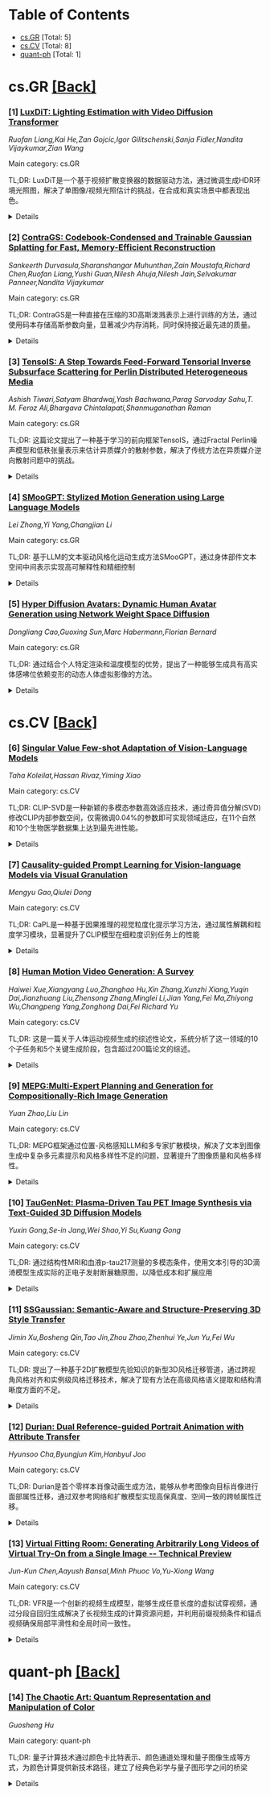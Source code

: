 <div id=toc></div>

# Table of Contents

- [cs.GR](#cs.GR) [Total: 5]
- [cs.CV](#cs.CV) [Total: 8]
- [quant-ph](#quant-ph) [Total: 1]


<div id='cs.GR'></div>

# cs.GR [[Back]](#toc)

### [1] [LuxDiT: Lighting Estimation with Video Diffusion Transformer](https://arxiv.org/abs/2509.03680)
*Ruofan Liang,Kai He,Zan Gojcic,Igor Gilitschenski,Sanja Fidler,Nandita Vijaykumar,Zian Wang*

Main category: cs.GR

TL;DR: LuxDiT是一个基于视频扩散变换器的数据驱动方法，通过微调生成HDR环境光照图，解决了单图像/视频光照估计的挑战，在合成和真实场景中都表现出色。


<details>
  <summary>Details</summary>
Motivation: 学习式光照估计方法受限于真实HDR环境图的稀缺性，这些数据采集成本高且多样性有限。传统方法难以从间接视觉线索推断全局上下文并恢复高动态范围输出。

Method: 提出LuxDiT方法，微调视频扩散变换器来生成基于视觉输入的条件化HDR环境图。使用大型合成数据集训练，引入低秩适应微调策略提高输入与预测环境图之间的语义对齐。

Result: 该方法能够产生具有真实角度高频细节的准确光照预测，在定量和定性评估中都优于现有最先进技术，并能有效泛化到真实世界场景。

Conclusion: LuxDiT通过结合扩散变换器和精心设计的训练策略，成功解决了单图像光照估计的关键挑战，为计算机视觉和图形学中的光照恢复提供了有效的解决方案。

Abstract: Estimating scene lighting from a single image or video remains a longstanding challenge in computer vision and graphics. Learning-based approaches are constrained by the scarcity of ground-truth HDR environment maps, which are expensive to capture and limited in diversity. While recent generative models offer strong priors for image synthesis, lighting estimation remains difficult due to its reliance on indirect visual cues, the need to infer global (non-local) context, and the recovery of high-dynamic-range outputs. We propose LuxDiT, a novel data-driven approach that fine-tunes a video diffusion transformer to generate HDR environment maps conditioned on visual input. Trained on a large synthetic dataset with diverse lighting conditions, our model learns to infer illumination from indirect visual cues and generalizes effectively to real-world scenes. To improve semantic alignment between the input and the predicted environment map, we introduce a low-rank adaptation finetuning strategy using a collected dataset of HDR panoramas. Our method produces accurate lighting predictions with realistic angular high-frequency details, outperforming existing state-of-the-art techniques in both quantitative and qualitative evaluations.

</details>


### [2] [ContraGS: Codebook-Condensed and Trainable Gaussian Splatting for Fast, Memory-Efficient Reconstruction](https://arxiv.org/abs/2509.03775)
*Sankeerth Durvasula,Sharanshangar Muhunthan,Zain Moustafa,Richard Chen,Ruofan Liang,Yushi Guan,Nilesh Ahuja,Nilesh Jain,Selvakumar Panneer,Nandita Vijaykumar*

Main category: cs.GR

TL;DR: ContraGS是一种直接在压缩的3D高斯泼溅表示上进行训练的方法，通过使用码本存储高斯参数向量，显著减少内存消耗，同时保持接近最先进的质量。


<details>
  <summary>Details</summary>
Motivation: 3D高斯泼溅技术需要大量3D高斯来获得高质量表示，但这会显著增加GPU内存使用并降低训练/渲染效率。现有方法无法直接在压缩表示上进行训练。

Method: 使用码本紧凑存储高斯参数向量，将参数估计建模为贝叶斯推断问题，采用MCMC采样在压缩表示的后验分布上进行采样。

Result: 训练峰值内存平均减少3.49倍，训练和渲染速度分别平均提升1.36倍和1.88倍，同时保持接近最先进的质量。

Conclusion: ContraGS成功解决了在码本压缩表示上进行直接训练的挑战，实现了内存效率、训练速度和模型质量的良好平衡。

Abstract: 3D Gaussian Splatting (3DGS) is a state-of-art technique to model real-world scenes with high quality and real-time rendering. Typically, a higher quality representation can be achieved by using a large number of 3D Gaussians. However, using large 3D Gaussian counts significantly increases the GPU device memory for storing model parameters. A large model thus requires powerful GPUs with high memory capacities for training and has slower training/rendering latencies due to the inefficiencies of memory access and data movement. In this work, we introduce ContraGS, a method to enable training directly on compressed 3DGS representations without reducing the Gaussian Counts, and thus with a little loss in model quality. ContraGS leverages codebooks to compactly store a set of Gaussian parameter vectors throughout the training process, thereby significantly reducing memory consumption. While codebooks have been demonstrated to be highly effective at compressing fully trained 3DGS models, directly training using codebook representations is an unsolved challenge. ContraGS solves the problem of learning non-differentiable parameters in codebook-compressed representations by posing parameter estimation as a Bayesian inference problem. To this end, ContraGS provides a framework that effectively uses MCMC sampling to sample over a posterior distribution of these compressed representations. With ContraGS, we demonstrate that ContraGS significantly reduces the peak memory during training (on average 3.49X) and accelerated training and rendering (1.36X and 1.88X on average, respectively), while retraining close to state-of-art quality.

</details>


### [3] [TensoIS: A Step Towards Feed-Forward Tensorial Inverse Subsurface Scattering for Perlin Distributed Heterogeneous Media](https://arxiv.org/abs/2509.04047)
*Ashish Tiwari,Satyam Bhardwaj,Yash Bachwana,Parag Sarvoday Sahu,T. M. Feroz Ali,Bhargava Chintalapati,Shanmuganathan Raman*

Main category: cs.GR

TL;DR: 这篇论文提出了一种基于学习的前向框架TensoIS，通过Fractal Perlin噪声模型和低秩张量表示来估计异质媒介的散射参数，解决了传统方法在异质媒介逆向散射问题中的挑战。


<details>
  <summary>Details</summary>
Motivation: 异质媒介散射参数估计是个极其难的问题，现有方法多假设均质媒介，而真实世界中缺乏明确的异质散射参数分布模型。

Method: 首先创建HeteroSynth合成数据集，使用Fractal Perlin噪声模型异质散射参数；然后提出TensoIS框架，用可学习的低秩张量组件表示散射体积，从稀疏多视角图像估计参数。

Result: 在HeteroSynth测试集、烟雾云层几何体和实际样品上评估，证明了TensoIS在逆向散射问题中的有效性。

Conclusion: 这是首次尝试使用Perlin噪声分布来模拟真实世界异质散射的研究，为前向式逆向散射提供了新的解决方案。

Abstract: Estimating scattering parameters of heterogeneous media from images is a severely under-constrained and challenging problem. Most of the existing approaches model BSSRDF either through an analysis-by-synthesis approach, approximating complex path integrals, or using differentiable volume rendering techniques to account for heterogeneity. However, only a few studies have applied learning-based methods to estimate subsurface scattering parameters, but they assume homogeneous media. Interestingly, no specific distribution is known to us that can explicitly model the heterogeneous scattering parameters in the real world. Notably, procedural noise models such as Perlin and Fractal Perlin noise have been effective in representing intricate heterogeneities of natural, organic, and inorganic surfaces. Leveraging this, we first create HeteroSynth, a synthetic dataset comprising photorealistic images of heterogeneous media whose scattering parameters are modeled using Fractal Perlin noise. Furthermore, we propose Tensorial Inverse Scattering (TensoIS), a learning-based feed-forward framework to estimate these Perlin-distributed heterogeneous scattering parameters from sparse multi-view image observations. Instead of directly predicting the 3D scattering parameter volume, TensoIS uses learnable low-rank tensor components to represent the scattering volume. We evaluate TensoIS on unseen heterogeneous variations over shapes from the HeteroSynth test set, smoke and cloud geometries obtained from open-source realistic volumetric simulations, and some real-world samples to establish its effectiveness for inverse scattering. Overall, this study is an attempt to explore Perlin noise distribution, given the lack of any such well-defined distribution in literature, to potentially model real-world heterogeneous scattering in a feed-forward manner.

</details>


### [4] [SMooGPT: Stylized Motion Generation using Large Language Models](https://arxiv.org/abs/2509.04058)
*Lei Zhong,Yi Yang,Changjian Li*

Main category: cs.GR

TL;DR: 基于LLM的文本驱动风格化运动生成方法SMooGPT，通过身体部件文本空间中间表示实现高可解释性和精细控制


<details>
  <summary>Details</summary>
Motivation: 现有风格化运动生成方法存在低可解释性、控制限制、对新风格的沿生性差以及受数据集偏差影响只能生成"行走"运动等问题

Method: 提出理解-组合-生成的新视角，使用身体部件文本空间作为中间表示，基于细调的LLM模型SMooGPT作为理解器、组合器和生成器

Result: 方法在身体部件文本空间执行，具有更高的可解释性和精细控制能力，有效解决运动内容与风格的冲突，并利用LLM的开政词能力良好沿生到新风格

Conclusion: 综合实验、评估和用户感知研究证明了该方法的有效性，尤其在纯文本驱动的风格化运动生成任务中表现优异

Abstract: Stylized motion generation is actively studied in computer graphics, especially benefiting from the rapid advances in diffusion models. The goal of this task is to produce a novel motion respecting both the motion content and the desired motion style, e.g., ``walking in a loop like a Monkey''. Existing research attempts to address this problem via motion style transfer or conditional motion generation. They typically embed the motion style into a latent space and guide the motion implicitly in a latent space as well. Despite the progress, their methods suffer from low interpretability and control, limited generalization to new styles, and fail to produce motions other than ``walking'' due to the strong bias in the public stylization dataset. In this paper, we propose to solve the stylized motion generation problem from a new perspective of reasoning-composition-generation, based on our observations: i) human motion can often be effectively described using natural language in a body-part centric manner, ii) LLMs exhibit a strong ability to understand and reason about human motion, and iii) human motion has an inherently compositional nature, facilitating the new motion content or style generation via effective recomposing. We thus propose utilizing body-part text space as an intermediate representation, and present SMooGPT, a fine-tuned LLM, acting as a reasoner, composer, and generator when generating the desired stylized motion. Our method executes in the body-part text space with much higher interpretability, enabling fine-grained motion control, effectively resolving potential conflicts between motion content and style, and generalizes well to new styles thanks to the open-vocabulary ability of LLMs. Comprehensive experiments and evaluations, and a user perceptual study, demonstrate the effectiveness of our approach, especially under the pure text-driven stylized motion generation.

</details>


### [5] [Hyper Diffusion Avatars: Dynamic Human Avatar Generation using Network Weight Space Diffusion](https://arxiv.org/abs/2509.04145)
*Dongliang Cao,Guoxing Sun,Marc Habermann,Florian Bernard*

Main category: cs.GR

TL;DR: 通过结合个人特定渲染和温度模型的优势，提出了一种能够生成具有高实体感咈位依赖变形的动态人体虚拟影像的方法。


<details>
  <summary>Details</summary>
Motivation: 解决个人特定渲染法无法跨身份通用的问题，以及生成式方法渲染质量低且无法抓取姿势依赖变形的限制。

Method: 两阶段流水线：首先优化一组个人特定UNet网络来抓取细致的姿势依赖变形，然后训练一个超温度模型来学习这些网络权重的分布。推理时生成网络权重进行实时可控渲染。

Result: 在大规模跨身份多视角视频数据集上，该方法超越了最先进的人体虚拟影像生成方法。

Conclusion: 该方法成功结合了个人特定渲染的高保真度和生成式模型的通用性，能够生成具有现实姿势依赖变形的高质量动态人体虚拟影像。

Abstract: Creating human avatars is a highly desirable yet challenging task. Recent advancements in radiance field rendering have achieved unprecedented photorealism and real-time performance for personalized dynamic human avatars. However, these approaches are typically limited to person-specific rendering models trained on multi-view video data for a single individual, limiting their ability to generalize across different identities. On the other hand, generative approaches leveraging prior knowledge from pre-trained 2D diffusion models can produce cartoonish, static human avatars, which are animated through simple skeleton-based articulation. Therefore, the avatars generated by these methods suffer from lower rendering quality compared to person-specific rendering methods and fail to capture pose-dependent deformations such as cloth wrinkles. In this paper, we propose a novel approach that unites the strengths of person-specific rendering and diffusion-based generative modeling to enable dynamic human avatar generation with both high photorealism and realistic pose-dependent deformations. Our method follows a two-stage pipeline: first, we optimize a set of person-specific UNets, with each network representing a dynamic human avatar that captures intricate pose-dependent deformations. In the second stage, we train a hyper diffusion model over the optimized network weights. During inference, our method generates network weights for real-time, controllable rendering of dynamic human avatars. Using a large-scale, cross-identity, multi-view video dataset, we demonstrate that our approach outperforms state-of-the-art human avatar generation methods.

</details>


<div id='cs.CV'></div>

# cs.CV [[Back]](#toc)

### [6] [Singular Value Few-shot Adaptation of Vision-Language Models](https://arxiv.org/abs/2509.03740)
*Taha Koleilat,Hassan Rivaz,Yiming Xiao*

Main category: cs.CV

TL;DR: CLIP-SVD是一种新颖的多模态参数高效适应技术，通过奇异值分解(SVD)修改CLIP内部参数空间，仅需微调0.04%的参数即可实现领域适应，在11个自然和10个生物医学数据集上达到最先进性能。


<details>
  <summary>Details</summary>
Motivation: 现有视觉语言模型(VLMs)如CLIP在新细粒度领域适应时依赖提示工程和全模型微调，成本高且可能破坏预训练知识。现有方法通过添加额外组件可能限制适应质量并破坏模型稳定性。

Method: 利用奇异值分解(SVD)技术，仅微调CLIP参数矩阵的奇异值来重新缩放基向量，实现领域适应，同时保留预训练模型，不注入额外模块。

Result: 在11个自然数据集和10个生物医学数据集上实现了最先进的分类结果，在少样本设置下在准确性和泛化能力方面均优于先前方法，仅使用模型总参数的0.04%。

Conclusion: CLIP-SVD提供了一种高效且可解释的CLIP适应方法，能够更好地保持模型的泛化能力，同时实现优异的领域适应性能。

Abstract: Vision-language models (VLMs) like CLIP have shown impressive zero-shot and few-shot learning capabilities across diverse applications. However, adapting these models to new fine-grained domains remains difficult due to reliance on prompt engineering and the high cost of full model fine-tuning. Existing adaptation approaches rely on augmented components, such as prompt tokens and adapter modules, which could limit adaptation quality, destabilize the model, and compromise the rich knowledge learned during pretraining. In this work, we present \textbf{CLIP-SVD}, a novel \textit{multi-modal} and \textit{parameter-efficient} adaptation technique that leverages Singular Value Decomposition (SVD) to modify the internal parameter space of CLIP without injecting additional modules. Specifically, we fine-tune only the singular values of the CLIP parameter matrices to rescale the basis vectors for domain adaptation while retaining the pretrained model. This design enables enhanced adaptation performance using only \textbf{0.04\%} of the model's total parameters and better preservation of its generalization ability. CLIP-SVD achieves state-of-the-art classification results on 11 natural and 10 biomedical datasets, outperforming previous methods in both accuracy and generalization under few-shot settings. Additionally, we leverage a natural language-based approach to analyze the effectiveness and dynamics of the CLIP adaptation to allow interpretability of CLIP-SVD. The code is publicly available at https://github.com/HealthX-Lab/CLIP-SVD.

</details>


### [7] [Causality-guided Prompt Learning for Vision-language Models via Visual Granulation](https://arxiv.org/abs/2509.03803)
*Mengyu Gao,Qiulei Dong*

Main category: cs.CV

TL;DR: CaPL是一种基于因果推理的视觉粒度化提示学习方法，通过属性解耦和粒度学习模块，显著提升了CLIP模型在细粒度识别任务上的性能


<details>
  <summary>Details</summary>
Motivation: 现有CLIP提示学习方法在细粒度数据集上表现有限，需要一种能够捕捉细粒度类别间细微差异的方法

Method: 提出CaPL方法，包含属性解耦模块（使用布朗桥扩散模型分解视觉特征）和粒度学习模块（通过因果推理策略构建视觉粒度）

Result: 在15个数据集上的实验表明，CaPL显著优于最先进的提示学习方法，特别是在细粒度数据集上

Conclusion: 通过视觉粒度化和因果推理，CaPL能够学习更具判别性的文本提示，有效提升CLIP在细粒度识别任务中的性能

Abstract: Prompt learning has recently attracted much attention for adapting pre-trained vision-language models (e.g., CLIP) to downstream recognition tasks. However, most of the existing CLIP-based prompt learning methods only show a limited ability for handling fine-grained datasets. To address this issue, we propose a causality-guided text prompt learning method via visual granulation for CLIP, called CaPL, where the explored visual granulation technique could construct sets of visual granules for the text prompt to capture subtle discrepancies among different fine-grained classes through casual inference. The CaPL method contains the following two modules: (1) An attribute disentanglement module is proposed to decompose visual features into non-individualized attributes (shared by some classes) and individualized attributes (specific to single classes) using a Brownian Bridge Diffusion Model; (2) A granule learning module is proposed to construct visual granules by integrating the aforementioned attributes for recognition under two causal inference strategies. Thanks to the learned visual granules, more discriminative text prompt is expected to be learned. Extensive experimental results on 15 datasets demonstrate that our CaPL method significantly outperforms the state-of-the-art prompt learning methods, especially on fine-grained datasets.

</details>


### [8] [Human Motion Video Generation: A Survey](https://arxiv.org/abs/2509.03883)
*Haiwei Xue,Xiangyang Luo,Zhanghao Hu,Xin Zhang,Xunzhi Xiang,Yuqin Dai,Jianzhuang Liu,Zhensong Zhang,Minglei Li,Jian Yang,Fei Ma,Zhiyong Wu,Changpeng Yang,Zonghong Dai,Fei Richard Yu*

Main category: cs.CV

TL;DR: 这是一篇关于人体运动视频生成的综述性论文，系统分析了这一领域的10个子任务和5个关键生成阶段，包含超过200篇论文的综述。


<details>
  <summary>Details</summary>
Motivation: 现有的综述太过关注单个方法，缺乏对整个生成过程的全面概览。本文希望填补这一空白，提供一个系统的研究视角。

Method: 通过将生成过程分解为输入、运动规划、运动视频生成、精炼和输出五个阶段，并从视觉、文本和音频三种主要模态进行分析。

Result: 本文第一次讨论了大语言模型在人体运动视频生成中的潜力，并给出了领域内里程碑式的重要工作。

Conclusion: 这篇综述为人体运动视频生成领域提供了全面的概览，并为数字人类的综合应用提供了价值资源。

Abstract: Human motion video generation has garnered significant research interest due to its broad applications, enabling innovations such as photorealistic singing heads or dynamic avatars that seamlessly dance to music. However, existing surveys in this field focus on individual methods, lacking a comprehensive overview of the entire generative process. This paper addresses this gap by providing an in-depth survey of human motion video generation, encompassing over ten sub-tasks, and detailing the five key phases of the generation process: input, motion planning, motion video generation, refinement, and output. Notably, this is the first survey that discusses the potential of large language models in enhancing human motion video generation. Our survey reviews the latest developments and technological trends in human motion video generation across three primary modalities: vision, text, and audio. By covering over two hundred papers, we offer a thorough overview of the field and highlight milestone works that have driven significant technological breakthroughs. Our goal for this survey is to unveil the prospects of human motion video generation and serve as a valuable resource for advancing the comprehensive applications of digital humans. A complete list of the models examined in this survey is available in Our Repository https://github.com/Winn1y/Awesome-Human-Motion-Video-Generation.

</details>


### [9] [MEPG:Multi-Expert Planning and Generation for Compositionally-Rich Image Generation](https://arxiv.org/abs/2509.04126)
*Yuan Zhao,Liu Lin*

Main category: cs.CV

TL;DR: MEPG框架通过位置-风格感知LLM和多专家扩散模块，解决了文本到图像生成中复杂多元素提示和风格多样性不足的问题，显著提升了图像质量和风格多样性。


<details>
  <summary>Details</summary>
Motivation: 当前文本到图像扩散模型在处理复杂多元素提示时存在困难，且风格多样性有限，需要一种能够精确控制空间布局和风格的专业化生成框架。

Method: 提出多专家规划与生成框架(MEPG)，包含：1)位置-风格感知模块(PSA)，使用微调LLM分解提示为空间坐标和风格指令；2)多专家扩散模块(MED)，通过注意力门控机制动态路由专家模型进行跨区域生成。

Result: 实验表明MEPG在相同骨干网络下显著优于基线模型，在图像质量和风格多样性方面都有明显提升。

Conclusion: MEPG框架通过专业化专家模块的协同工作，有效解决了复杂多元素图像生成的挑战，具有良好的扩展性和实时编辑能力。

Abstract: Text-to-image diffusion models have achieved remarkable image quality, but they still struggle with complex, multiele ment prompts, and limited stylistic diversity. To address these limitations, we propose a Multi-Expert Planning and Gen eration Framework (MEPG) that synergistically integrates position- and style-aware large language models (LLMs) with spatial-semantic expert modules. The framework comprises two core components: (1) a Position-Style-Aware (PSA) module that utilizes a supervised fine-tuned LLM to decom pose input prompts into precise spatial coordinates and style encoded semantic instructions; and (2) a Multi-Expert Dif fusion (MED) module that implements cross-region genera tion through dynamic expert routing across both local regions and global areas. During the generation process for each lo cal region, specialized models (e.g., realism experts, styliza tion specialists) are selectively activated for each spatial par tition via attention-based gating mechanisms. The architec ture supports lightweight integration and replacement of ex pert models, providing strong extensibility. Additionally, an interactive interface enables real-time spatial layout editing and per-region style selection from a portfolio of experts. Ex periments show that MEPG significantly outperforms base line models with the same backbone in both image quality   and style diversity.

</details>


### [10] [TauGenNet: Plasma-Driven Tau PET Image Synthesis via Text-Guided 3D Diffusion Models](https://arxiv.org/abs/2509.04269)
*Yuxin Gong,Se-in Jang,Wei Shao,Yi Su,Kuang Gong*

Main category: cs.CV

TL;DR: 通过结构性MRI和血液p-tau217测量的多模态条件，使用文本引导的3D滴渏模型生成实际的正电子发射断展糖原图，以降低成本和扩展应用


<details>
  <summary>Details</summary>
Motivation: 正电子发射断展糖原图对防治和监测阿尔茫海默病至关重要，但成本高、可用性限制了其广泛应用，而结构性磁共振成像和血液标记物提供了无侵入性、广泛可用的补充信息

Method: 提出一种文本引导的3D滴渏模型，利用来自结构性MRI的解剖结构约束和来自血液p-tau217测量的文本提示，进行3D正电子发射断展糖原图生成，使用ADNI数据库的临床AV1451数据进行训练和评估

Result: 实验结果表明，该方法能够在不同疾病阶段生成实际、具有临床意义的3D正电子发射断展糖原图

Conclusion: 该框架可用于正电子发射断展糖原图数据增强、提供一种无侵入性、成本效益高的滴渏病理可视化替代方案，并支持在不同血液标记物水平和认知条件下的疾病进展模拟

Abstract: Accurate quantification of tau pathology via tau positron emission tomography (PET) scan is crucial for diagnosing and monitoring Alzheimer's disease (AD). However, the high cost and limited availability of tau PET restrict its widespread use. In contrast, structural magnetic resonance imaging (MRI) and plasma-based biomarkers provide non-invasive and widely available complementary information related to brain anatomy and disease progression. In this work, we propose a text-guided 3D diffusion model for 3D tau PET image synthesis, leveraging multimodal conditions from both structural MRI and plasma measurement. Specifically, the textual prompt is from the plasma p-tau217 measurement, which is a key indicator of AD progression, while MRI provides anatomical structure constraints. The proposed framework is trained and evaluated using clinical AV1451 tau PET data from the Alzheimer's Disease Neuroimaging Initiative (ADNI) database. Experimental results demonstrate that our approach can generate realistic, clinically meaningful 3D tau PET across a range of disease stages. The proposed framework can help perform tau PET data augmentation under different settings, provide a non-invasive, cost-effective alternative for visualizing tau pathology, and support the simulation of disease progression under varying plasma biomarker levels and cognitive conditions.

</details>


### [11] [SSGaussian: Semantic-Aware and Structure-Preserving 3D Style Transfer](https://arxiv.org/abs/2509.04379)
*Jimin Xu,Bosheng Qin,Tao Jin,Zhou Zhao,Zhenhui Ye,Jun Yu,Fei Wu*

Main category: cs.CV

TL;DR: 提出了一种基于2D扩散模型先验知识的新型3D风格迁移管道，通过跨视角风格对齐和实例级风格迁移技术，解决了现有方法在高级风格语义提取和结构清晰度方面的不足。


<details>
  <summary>Details</summary>
Motivation: 现有的3D风格迁移方法难以有效提取和迁移参考风格图像的高级语义特征，且风格化结果缺乏结构清晰度和实例分离性，导致难以区分3D场景中的不同对象。

Method: 采用两阶段管道：首先利用扩散先验生成关键视角的风格化渲染，然后将风格化关键视图转移到3D表示中。包含两个创新设计：跨视角风格对齐（在UNet最后上采样块插入跨视角注意力）和实例级风格迁移。

Result: 在广泛的场景中（从正向视角到挑战性的360度环境），该方法在定性和定量实验中都显著优于现有最先进方法，实现了更具结构性、视觉连贯性和艺术丰富性的风格化效果。

Conclusion: 该3D风格迁移管道通过有效整合2D扩散模型的先验知识，成功解决了风格语义提取和结构清晰度问题，为3D场景风格化提供了更优质的解决方案。

Abstract: Recent advancements in neural representations, such as Neural Radiance Fields and 3D Gaussian Splatting, have increased interest in applying style transfer to 3D scenes. While existing methods can transfer style patterns onto 3D-consistent neural representations, they struggle to effectively extract and transfer high-level style semantics from the reference style image. Additionally, the stylized results often lack structural clarity and separation, making it difficult to distinguish between different instances or objects within the 3D scene. To address these limitations, we propose a novel 3D style transfer pipeline that effectively integrates prior knowledge from pretrained 2D diffusion models. Our pipeline consists of two key stages: First, we leverage diffusion priors to generate stylized renderings of key viewpoints. Then, we transfer the stylized key views onto the 3D representation. This process incorporates two innovative designs. The first is cross-view style alignment, which inserts cross-view attention into the last upsampling block of the UNet, allowing feature interactions across multiple key views. This ensures that the diffusion model generates stylized key views that maintain both style fidelity and instance-level consistency. The second is instance-level style transfer, which effectively leverages instance-level consistency across stylized key views and transfers it onto the 3D representation. This results in a more structured, visually coherent, and artistically enriched stylization. Extensive qualitative and quantitative experiments demonstrate that our 3D style transfer pipeline significantly outperforms state-of-the-art methods across a wide range of scenes, from forward-facing to challenging 360-degree environments. Visit our project page https://jm-xu.github.io/SSGaussian for immersive visualization.

</details>


### [12] [Durian: Dual Reference-guided Portrait Animation with Attribute Transfer](https://arxiv.org/abs/2509.04434)
*Hyunsoo Cha,Byungjun Kim,Hanbyul Joo*

Main category: cs.CV

TL;DR: Durian是首个零样本肖像动画生成方法，能够从参考图像向目标肖像进行面部属性迁移，通过双参考网络和扩散模型实现高保真度、空间一致的跨帧属性迁移。


<details>
  <summary>Details</summary>
Motivation: 为了解决肖像动画中面部属性迁移的挑战，特别是在零样本设置下实现高保真度和空间一致性的跨帧属性转移。

Method: 采用双参考网络将肖像和属性图像的空间特征注入扩散模型的去噪过程；使用自重建公式进行训练，通过掩码扩展策略和空间/外观级变换增强鲁棒性。

Result: 在肖像动画属性迁移任务上达到最先进性能，双参考设计支持单次生成过程中进行多属性组合而无需额外训练。

Conclusion: Durian方法有效解决了零样本肖像动画属性迁移问题，通过创新的双参考网络设计和训练策略，实现了优秀的泛化能力和多属性组合功能。

Abstract: We present Durian, the first method for generating portrait animation videos with facial attribute transfer from a given reference image to a target portrait in a zero-shot manner. To enable high-fidelity and spatially consistent attribute transfer across frames, we introduce dual reference networks that inject spatial features from both the portrait and attribute images into the denoising process of a diffusion model. We train the model using a self-reconstruction formulation, where two frames are sampled from the same portrait video: one is treated as the attribute reference and the other as the target portrait, and the remaining frames are reconstructed conditioned on these inputs and their corresponding masks. To support the transfer of attributes with varying spatial extent, we propose a mask expansion strategy using keypoint-conditioned image generation for training. In addition, we further augment the attribute and portrait images with spatial and appearance-level transformations to improve robustness to positional misalignment between them. These strategies allow the model to effectively generalize across diverse attributes and in-the-wild reference combinations, despite being trained without explicit triplet supervision. Durian achieves state-of-the-art performance on portrait animation with attribute transfer, and notably, its dual reference design enables multi-attribute composition in a single generation pass without additional training.

</details>


### [13] [Virtual Fitting Room: Generating Arbitrarily Long Videos of Virtual Try-On from a Single Image -- Technical Preview](https://arxiv.org/abs/2509.04450)
*Jun-Kun Chen,Aayush Bansal,Minh Phuoc Vo,Yu-Xiong Wang*

Main category: cs.CV

TL;DR: VFR是一个创新的视频生成模型，能够生成任意长度的虚拟试穿视频，通过分段自回归生成解决了长视频生成的计算资源问题，并利用前缀视频条件和锚点视频确保局部平滑性和全局时间一致性。


<details>
  <summary>Details</summary>
Motivation: 解决传统虚拟试穿视频生成需要大量计算资源和长视频数据的问题，同时实现任意长度视频的生成，并确保视频的局部平滑性和全局时间一致性。

Method: 采用分段自回归生成方法，使用前缀视频条件确保相邻片段间的平滑性，通过360度锚点视频维持不同片段间的全局时间一致性。

Result: 成功生成了分钟级别的虚拟试穿视频，在各种动作下都能保持局部平滑和全局一致性，成为长虚拟试穿视频生成领域的开创性工作。

Conclusion: VFR框架有效解决了长视频生成的资源消耗和一致性挑战，为虚拟试穿视频生成提供了灵活且高效的解决方案，具有重要的应用价值。

Abstract: We introduce the Virtual Fitting Room (VFR), a novel video generative model that produces arbitrarily long virtual try-on videos. Our VFR models long video generation tasks as an auto-regressive, segment-by-segment generation process, eliminating the need for resource-intensive generation and lengthy video data, while providing the flexibility to generate videos of arbitrary length. The key challenges of this task are twofold: ensuring local smoothness between adjacent segments and maintaining global temporal consistency across different segments. To address these challenges, we propose our VFR framework, which ensures smoothness through a prefix video condition and enforces consistency with the anchor video -- a 360-degree video that comprehensively captures the human's wholebody appearance. Our VFR generates minute-scale virtual try-on videos with both local smoothness and global temporal consistency under various motions, making it a pioneering work in long virtual try-on video generation.

</details>


<div id='quant-ph'></div>

# quant-ph [[Back]](#toc)

### [14] [The Chaotic Art: Quantum Representation and Manipulation of Color](https://arxiv.org/abs/2509.03542)
*Guosheng Hu*

Main category: quant-ph

TL;DR: 量子计算技术通过颜色卡比特表示、颜色通道处理和量子图像生成等方式，为颜色计算提供新技术路径，建立了经典色彩学与量子图形学之间的桥梁


<details>
  <summary>Details</summary>
Motivation: 利用量子计算的独特计算原理来深刻改变颜色艺术的景观，探索量子计算环境下的颜色计算新技术路径

Method: 通过在Qiskit和IBM Q中进行编程实验，实现颜色卡比特表示、颜色通道处理和量子图像生成，将数字颜色在量子中表示、运算和测量，然后恢复为经典计算机的计算结果

Result: 该方法已经被证明作为颜色卡比特表示和量子计算的艺术技术是可行的，建立了经典色彩学与量子图形学之间的联系

Conclusion: 量子计算机可用于信息可视化、图像处理和更多颜色计算任务，并有望推动新的颜色理论和艺术概念的发展

Abstract: Due to its unique computing principles, quantum computing technology will profoundly change the spectacle of color art. Focusing on experimental exploration of color qubit representation, color channel processing, and color image generation via quantum computing, this article proposes a new technical path for color computing in quantum computing environment, by which digital color is represented, operated, and measured in quantum bits, and then restored for classical computers as computing results. This method has been proved practicable as an artistic technique of color qubit representation and quantum computing via programming experiments in Qiskit and IBM Q. By building a bridge between classical chromatics and quantum graphics, quantum computers can be used for information visualization, image processing, and more color computing tasks. Furthermore, quantum computing can be expected to facilitate new color theories and artistic concepts.

</details>
